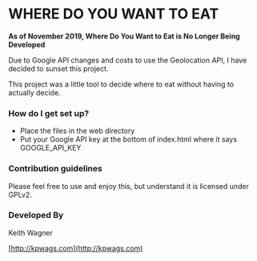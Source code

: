# WHERE DO YOU WANT TO EAT

**As of November 2019, Where Do You Want to Eat is No Longer Being Developed**

Due to Google API changes and costs to use the Geolocation API, I have decided to sunset this project.

This project was a little tool to decide where to eat without having to actually decide.

### How do I get set up?

- Place the files in the web directory
- Put your Google API key at the bottom of index.html where it says GOOGLE_API_KEY

### Contribution guidelines

Please feel free to use and enjoy this, but understand it is licensed under GPLv2.

### Developed By

Keith Wagner

[http://kpwags.com](http://kpwags.com)
